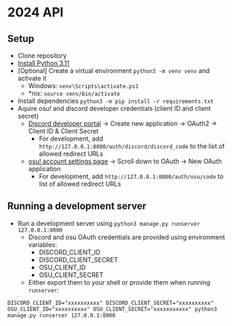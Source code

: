 # 2024 API

## Setup
- Clone repository
- [Install Python 3.11](https://www.python.org/downloads/)
- [Optional] Create a virtual environment `python3 -m venv venv` and activate it
  - Windows: `venv\Scripts\activate.ps1`
  - *nix: `source venv/bin/activate`
- Install dependencies `python3 -m pip install -r requirements.txt`
- Aquire osu! and discord developer credentials (client ID and client secret)
  - [Discord developer portal](https://discord.com/developers/applications) -> Create new application -> OAuth2 -> Client ID & Client Secret
    - For development, add `http://127.0.0.1:8000/auth/discord/discord_code` to the list of allowed redirect URLs
  - [osu! account settings page](https://osu.ppy.sh/home/account/edit) -> Scroll down to OAuth -> New OAuth application
    - For development, add `http://127.0.0.1:8000/auth/osu/code` to list of allowed redirect URLs

## Running a development server
- Run a development server using `python3 manage.py runserver 127.0.0.1:8000`
  - Discord and osu OAuth credentials are provided using environment variables:
    - DISCORD_CLIENT_ID
    - DISCORD_CLIENT_SECRET
    - OSU_CLIENT_ID
    - OSU_CLIENT_SECRET
  - Either export them to your shell or provide them when running `runserver`:
```
DISCORD_CLIENT_ID="xxxxxxxxxx" DISCORD_CLIENT_SECRET="xxxxxxxxxx" OSU_CLIENT_ID="xxxxxxxxxx" OSU_CLIENT_SECRET="xxxxxxxxxxx" python3 manage.py runserver 127.0.0.1:8000
```
